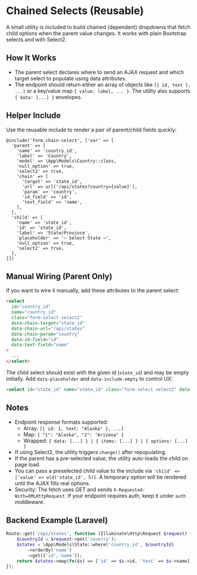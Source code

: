 # Chained Selects (Reusable)

A small utility is included to build chained (dependent) dropdowns that fetch child options when the parent value changes. It works with plain Bootstrap selects and with Select2.

## How It Works
- The parent select declares where to send an AJAX request and which target select to populate using data attributes.
- The endpoint should return either an array of objects like `[{ id, text }, ...]` or a key/value map `{ value: label, ... }`. The utility also supports `{ data: [...] }` envelopes.

## Helper Include
Use the reusable include to render a pair of parent/child fields quickly:

```blade
@include('form.chain-select', ['var' => [
  'parent' => [
    'name' => 'country_id',
    'label' => 'Country',
    'model' => \App\Models\Country::class,
    'null_option' => true,
    'select2' => true,
    'chain' => [
      'target' => 'state_id',
      'url' => url('/api/states?country={value}'),
      'param' => 'country',
      'id_field' => 'id',
      'text_field' => 'name',
    ],
  ],
  'child' => [
    'name' => 'state_id',
    'id' => 'state_id',
    'label' => 'State/Province',
    'placeholder' => '— Select State —',
    'null_option' => true,
    'select2' => true,
  ],
]])
```

## Manual Wiring (Parent Only)
If you want to wire it manually, add these attributes to the parent select:

```html
<select
  id="country_id"
  name="country_id"
  class="form-select select2"
  data-chain-target="state_id"
  data-chain-url="/api/states"         
  data-chain-param="country"           
  data-id-field="id"
  data-text-field="name"
>
  ...
</select>
```

The child select should exist with the given id (`state_id`) and may be empty initially. Add `data-placeholder` and `data-include-empty` to control UX:

```html
<select id="state_id" name="state_id" class="form-select select2" data-placeholder="— Select State —" data-include-empty></select>
```

## Notes
- Endpoint response formats supported:
  - Array: `[{ id: 1, text: "Alaska" }, ...]`
  - Map: `{ "1": "Alaska", "2": "Arizona" }`
  - Wrapped: `{ data: [...] } | { items: [...] } | { options: [...] }`
- If using Select2, the utility triggers `change()` after repopulating.
- If the parent has a pre-selected value, the utility auto-loads the child on page load.
- You can pass a preselected child value to the include via `'child' => ['value' => old('state_id', 5)]`. A temporary option will be rendered until the AJAX fills real options.
- Security: The fetch uses GET and sends `X-Requested-With=XMLHttpRequest`. If your endpoint requires auth, keep it under `auth` middleware.

## Backend Example (Laravel)
```php
Route::get('/api/states', function (Illuminate\Http\Request $request) {
    $countryId = $request->get('country');
    $states = \App\Models\State::where('country_id', $countryId)
        ->orderBy('name')
        ->get(['id','name']);
    return $states->map(fn($s) => ['id' => $s->id, 'text' => $s->name]);
});
```
